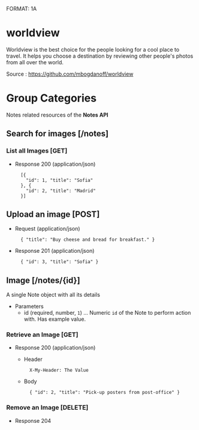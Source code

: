 FORMAT: 1A

# worldview
Worldview is the best choice for the people looking for a cool place to travel. It helps you choose a destination by reviewing other people's photos from all over the world.

Source : https://github.com/mbogdanoff/worldview

# Group Categories
Notes related resources of the **Notes API**

## Search for images [/notes]
### List all Images [GET]
+ Response 200 (application/json)

        [{
          "id": 1, "title": "Sofia"
        }, {
          "id": 2, "title": "Madrid"
        }]

## Upload an image [POST]
+ Request (application/json)

        { "title": "Buy cheese and bread for breakfast." }

+ Response 201 (application/json)

        { "id": 3, "title": "Sofia" }

## Image [/notes/{id}]
A single Note object with all its details

+ Parameters
    + id (required, number, `1`) ... Numeric `id` of the Note to perform action with. Has example value.

### Retrieve an Image [GET]
+ Response 200 (application/json)

    + Header

            X-My-Header: The Value

    + Body

            { "id": 2, "title": "Pick-up posters from post-office" }

### Remove an Image [DELETE]
+ Response 204
